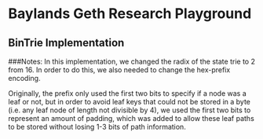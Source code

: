 # Baylands Geth Research Playground
## BinTrie Implementation
###Notes:
In this implementation, we changed the radix of the state trie to 2 from 16. In
order to do this, we also needed to change the hex-prefix encoding.

Originally, the prefix only used the first two bits to specify if a node was a leaf
or not, but in order to avoid leaf keys that could not be stored in a byte (i.e.
any leaf node of length not divisible by 4), we used the first two bits to represent
an amount of padding, which was added to allow these leaf paths to be stored without
losing 1-3 bits of path information.
